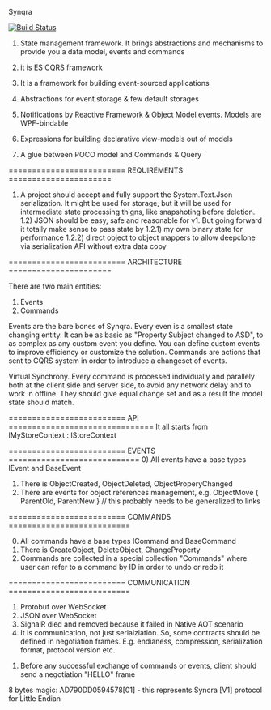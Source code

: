 Synqra

[![Build Status](https://dev.azure.com/xkit/Synqra/_apis/build/status%2FBuild?branchName=master)](https://dev.azure.com/xkit/Synqra/_build/latest?definitionId=103&branchName=master)

1) State management framework. It brings abstractions and mechanisms to provide you a data model, events and commands

2) it is ES CQRS framework

3) It is a framework for building event-sourced applications

4) Abstractions for event storage & few default storages

5) Notifications by Reactive Framework & Object Model events. Models are WPF-bindable

6) Expressions for building declarative view-models out of models

7) A glue between POCO model and Commands & Query

========================= REQUIREMENTS ======================
1) A project should accept and fully support the System.Text.Json serialization. It might be used for storage, but it will be used for intermediate state processing thigns, like snapshoting before deletion.
1.2) JSON should be easy, safe and reasonable for v1. But going forward it totally make sense to pass state by
1.2.1) my own binary state for performance
1.2.2) direct object to object mappers to allow deepclone via serialization API without extra data copy


========================= ARCHITECTURE ======================

There are two main entities:
1) Events
2) Commands

Events are the bare bones of Synqra. Every even is a smallest state changing entity. It can be as basic as "Property Subject changed to ASD", to as complex as any custom event you define. You can define custom events to improve efficiency or customize the solution.
Commands are actions that sent to CQRS system in order to introduce a changeset of events.

Virtual Synchrony.
Every command is processed individually and parallely both at the client side and server side, to avoid any network delay and to work in offline. They should give equal change set and as a result the model state should match.

========================= API ===============================
It all starts from IMyStoreContext : IStoreContext

========================= EVENTS ============================
0) All events have a base types IEvent and BaseEvent
1) There is ObjectCreated, ObjectDeleted, ObjectProperyChanged
2) There are events for object references management, e.g. ObjectMove { ParentOld, ParentNew } // this probably needs to be generalized to links

========================= COMMANDS ==========================

0) All commands have a base types ICommand and BaseCommand
1) There is CreateObject, DeleteObject, ChangeProperty
2) Commands are collected in a special collection "Commands" where user can refer to a command by ID in order to undo or redo it

========================= COMMUNICATION ==========================
1) Protobuf over WebSocket
2) JSON over WebSocket
3) SignalR died and removed because it failed in Native AOT scenario
4) It is communication, not just serialziation. So, some contracts should be defined in negotiation frames. E.g. endianess, compression, serialization format, protocol version etc.

1. Before any successful exchange of commands or events, client should send a negotiation "HELLO" frame

8 bytes magic: AD790DD0594578[01] - this represents Syncra [V1] protocol for Little Endian
